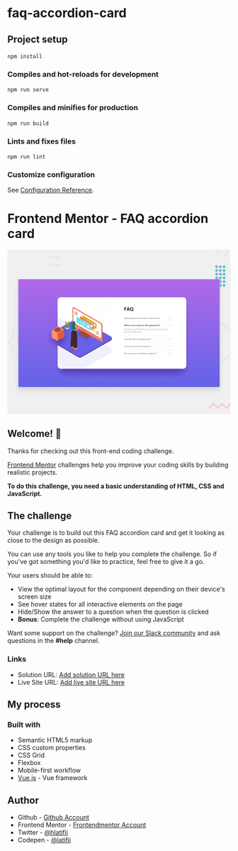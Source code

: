 # faq-accordion-card

## Project setup
```
npm install
```

### Compiles and hot-reloads for development
```
npm run serve
```

### Compiles and minifies for production
```
npm run build
```

### Lints and fixes files
```
npm run lint
```

### Customize configuration
See [Configuration Reference](https://cli.vuejs.org/config/).

# Frontend Mentor - FAQ accordion card

![Design preview for the FAQ accordion card coding challenge](./design/desktop-preview.jpg)

## Welcome! 👋

Thanks for checking out this front-end coding challenge.

[Frontend Mentor](https://www.frontendmentor.io) challenges help you improve your coding skills by building realistic projects.

**To do this challenge, you need a basic understanding of HTML, CSS and JavaScript.**

## The challenge

Your challenge is to build out this FAQ accordion card and get it looking as close to the design as possible.

You can use any tools you like to help you complete the challenge. So if you've got something you'd like to practice, feel free to give it a go.

Your users should be able to:

- View the optimal layout for the component depending on their device's screen size
- See hover states for all interactive elements on the page
- Hide/Show the answer to a question when the question is clicked
- **Bonus**: Complete the challenge without using JavaScript

Want some support on the challenge? [Join our Slack community](https://www.frontendmentor.io/slack) and ask questions in the **#help** channel.

### Links

- Solution URL: [Add solution URL here](https://www.frontendmentor.io/solutions/profile-card-component-using-flexbox-and-vuejs-4ZY2XOM97)
- Live Site URL: [Add live site URL here](https://kind-lewin-684a2b.netlify.app/)

## My process

### Built with

- Semantic HTML5 markup
- CSS custom properties
- CSS Grid
- Flexbox
- Mobile-first workflow
- [Vue.js](https://v3.vuejs.org/) - Vue framework

## Author

- Github - [ Github Account](https://github.com/latifii)
- Frontend Mentor - [Frontendmentor Account](https://www.frontendmentor.io/profile/latifii)
- Twitter - [@hlatifii](https://www.twitter.com/hlatifii)
- Codepen - [@latifii](https://codepen.io/latifii)






